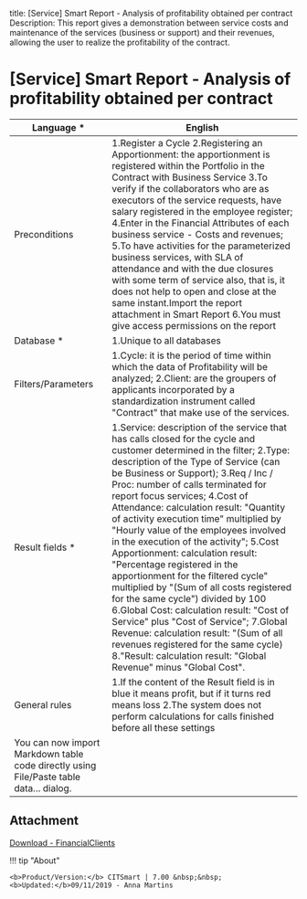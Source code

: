 title:  [Service] Smart Report - Analysis of profitability obtained per contract
Description: This report gives a demonstration between service costs and maintenance of the services (business or support) and their revenues, allowing the user to realize the profitability of the contract. 
# [Service] Smart Report - Analysis of profitability obtained per contract



| Language *         | English                                                                                                                                                                                                                                                                                                                                                                                                                                                                                                                                                                                                                                                                                                                                                                                                                                                                                 |
|--------------------|-----------------------------------------------------------------------------------------------------------------------------------------------------------------------------------------------------------------------------------------------------------------------------------------------------------------------------------------------------------------------------------------------------------------------------------------------------------------------------------------------------------------------------------------------------------------------------------------------------------------------------------------------------------------------------------------------------------------------------------------------------------------------------------------------------------------------------------------------------------------------------------------|
| Preconditions      | 1.Register a Cycle 2.Registering an Apportionment: the apportionment is registered within the Portfolio in the Contract with Business Service 3.To verify if the collaborators who are as executors of the service requests, have salary registered in the employee register; 4.Enter in the Financial Attributes of each business service - Costs and revenues; 5.To have activities for the parameterized business services, with SLA of attendance and with the due closures with some term of service also, that is, it does not help to open and close at the same instant.Import the report attachment in Smart Report 6.You must give access permissions on the report                                                                                                                                                                                                           |
| Database *         | 1.Unique to all databases                                                                                                                                                                                                                                                                                                                                                                                                                                                                                                                                                                                                                                                                                                                                                                                                                                                               |
| Filters/Parameters | 1.Cycle: it is the period of time within which the data of Profitability will be analyzed; 2.Client: are the groupers of applicants incorporated by a standardization instrument called "Contract" that make use of the services.                                                                                                                                                                                                                                                                                                                                                                                                                                                                                                                                                                                                                                                       |
| Result fields *    | 1.Service: description of the service that has calls closed for the cycle and customer determined in the filter; 2.Type: description of the Type of Service (can be Business or Support); 3.Req / Inc / Proc: number of calls terminated for report focus services; 4.Cost of Attendance: calculation result: "Quantity of activity execution time" multiplied by "Hourly value of the employees involved in the execution of the activity"; 5.Cost Apportionment: calculation result: "Percentage registered in the apportionment for the filtered cycle" multiplied by "(Sum of all costs registered for the same cycle") divided by 100 6.Global Cost: calculation result: "Cost of Service" plus "Cost of Service"; 7.Global Revenue: calculation result: "(Sum of all revenues registered for the same cycle) 8."Result: calculation result: "Global Revenue" minus "Global Cost". |
| General rules      | 1.If the content of the Result field is in blue it means profit, but if it turns red means loss 2.The system does not perform calculations for calls finished before all these settings                                                                                                                                                                                                                                                                                                                                                                                                                                                                                                                                                                                                                                                                                                 |
You can now import Markdown table code directly using File/Paste table data... dialog.                                                                                                                                                                                                                                                                                                                                                                                                                  |
Attachment
--------

[Download - FinancialClients][1]


!!! tip "About"

    <b>Product/Version:</b> CITSmart | 7.00 &nbsp;&nbsp;
    <b>Updated:</b>09/11/2019 - Anna Martins

[1]:![Relatório](images/FinancialClient.citreport)

